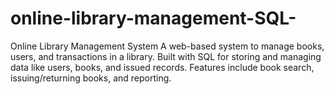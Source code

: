# online-library-management-SQL-
Online Library Management System
A web-based system to manage books, users, and transactions in a library. Built with SQL for storing and managing data like users, books, and issued records. Features include book search, issuing/returning books, and reporting.
